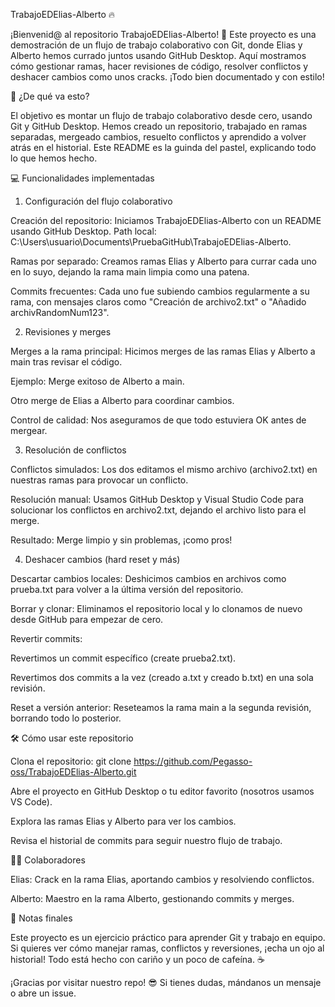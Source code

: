 TrabajoEDElias-Alberto 🔥

¡Bienvenid@ al repositorio TrabajoEDElias-Alberto! 🎉 Este proyecto es una demostración de un flujo de trabajo colaborativo con Git, donde Elias y Alberto hemos currado juntos usando GitHub Desktop. Aquí mostramos cómo gestionar ramas, hacer revisiones de código, resolver conflictos y deshacer cambios como unos cracks. ¡Todo bien documentado y con estilo!

📖 ¿De qué va esto?

El objetivo es montar un flujo de trabajo colaborativo desde cero, usando Git y GitHub Desktop. Hemos creado un repositorio, trabajado en ramas separadas, mergeado cambios, resuelto conflictos y aprendido a volver atrás en el historial. Este README es la guinda del pastel, explicando todo lo que hemos hecho.

💻 Funcionalidades implementadas

1. Configuración del flujo colaborativo





Creación del repositorio: Iniciamos TrabajoEDElias-Alberto con un README usando GitHub Desktop. Path local: C:\Users\usuario\Documents\PruebaGitHub\TrabajoEDElias-Alberto.



Ramas por separado: Creamos ramas Elias y Alberto para currar cada uno en lo suyo, dejando la rama main limpia como una patena.



Commits frecuentes: Cada uno fue subiendo cambios regularmente a su rama, con mensajes claros como "Creación de archivo2.txt" o "Añadido archivRandomNum123".

2. Revisiones y merges





Merges a la rama principal: Hicimos merges de las ramas Elias y Alberto a main tras revisar el código.





Ejemplo: Merge exitoso de Alberto a main.



Otro merge de Elias a Alberto para coordinar cambios.



Control de calidad: Nos aseguramos de que todo estuviera OK antes de mergear.

3. Resolución de conflictos





Conflictos simulados: Los dos editamos el mismo archivo (archivo2.txt) en nuestras ramas para provocar un conflicto.



Resolución manual: Usamos GitHub Desktop y Visual Studio Code para solucionar los conflictos en archivo2.txt, dejando el archivo listo para el merge.



Resultado: Merge limpio y sin problemas, ¡como pros!

4. Deshacer cambios (hard reset y más)





Descartar cambios locales: Deshicimos cambios en archivos como prueba.txt para volver a la última versión del repositorio.



Borrar y clonar: Eliminamos el repositorio local y lo clonamos de nuevo desde GitHub para empezar de cero.



Revertir commits:





Revertimos un commit específico (create prueba2.txt).



Revertimos dos commits a la vez (creado a.txt y creado b.txt) en una sola revisión.



Reset a versión anterior: Reseteamos la rama main a la segunda revisión, borrando todo lo posterior.

🛠️ Cómo usar este repositorio





Clona el repositorio: git clone https://github.com/Pegasso-oss/TrabajoEDElias-Alberto.git



Abre el proyecto en GitHub Desktop o tu editor favorito (nosotros usamos VS Code).



Explora las ramas Elias y Alberto para ver los cambios.



Revisa el historial de commits para seguir nuestro flujo de trabajo.

🧑‍💻 Colaboradores





Elias: Crack en la rama Elias, aportando cambios y resolviendo conflictos.



Alberto: Maestro en la rama Alberto, gestionando commits y merges.

📝 Notas finales

Este proyecto es un ejercicio práctico para aprender Git y trabajo en equipo. Si quieres ver cómo manejar ramas, conflictos y reversiones, ¡echa un ojo al historial! Todo está hecho con cariño y un poco de cafeína. ☕

¡Gracias por visitar nuestro repo! 😎 Si tienes dudas, mándanos un mensaje o abre un issue.